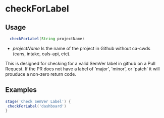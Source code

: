 # checkForLabel

## Usage

```groovy
  checkForLabel(String projectName)
```

* *projectName* Is the name of the project in Github without ca-cwds (cans, intake, cals-api, etc).

This is designed for checking for a valid SemVer label in github on a Pull Request. If the PR does
not have a label of 'major', 'minor', or 'patch' it will prouduce a non-zero return code.

## Examples

```groovy
stage('Check SemVer Label') {
 checkForLabel('dashboard')
}
```

